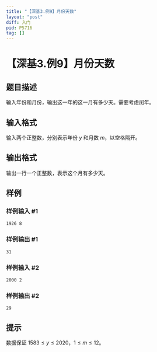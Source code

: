 ```yaml
---
title: "【深基3.例9】月份天数"
layout: "post"
diff: 入门
pid: P5716
tag: []
---
```

# 【深基3.例9】月份天数
## 题目描述

输入年份和月份，输出这一年的这一月有多少天。需要考虑闰年。
## 输入格式

输入两个正整数，分别表示年份 $y$ 和月数 $m$，以空格隔开。
## 输出格式

输出一行一个正整数，表示这个月有多少天。
## 样例

### 样例输入 #1
```
1926 8
```
### 样例输出 #1
```
31
```
### 样例输入 #2
```
2000 2
```
### 样例输出 #2
```
29
```
## 提示

数据保证 $1583 \leq y \leq 2020$，$1 \leq m \leq 12$。

